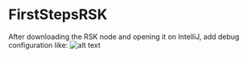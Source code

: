 # FirstStepsRSK
After downloading the RSK node and opening it on IntelliJ, add debug configuration like:
![alt text](screenshot/debug_config.png "Description goes here")
